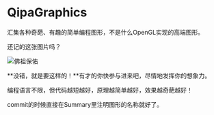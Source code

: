 # QipaGraphics
汇集各种奇葩、有趣的简单编程图形，不是什么OpenGL实现的高端图形。

还记的这张图片吗？

![佛祖保佑](http://imgsrc.baidu.com/forum/w%3D580/sign=3ae88d147b3e6709be0045f70bc79fb8/9a8bd81b0ef41bd5300099c755da81cb38db3dc3.jpg)

**没错，就是要这样的！**有才的你快参与进来吧，尽情地发挥你的想象力。

编程语言不限，但代码越短越好，原理越简单越好，效果越奇葩越好！

commit的时候直接在Summary里注明图形的名称就好了。
